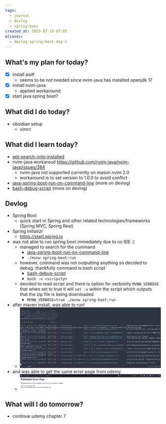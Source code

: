 ```yaml
---
tags:
  - journal
  - devlog
  - spring-boot
created_at: 2025-07-18 07:05
aliases:
  - devlog-spring-boot-day-1
---
```

## What's my plan for today?
- [x] install asdf
	- seems to be not needed since nvim-java has installed openjdk 17
- [x] install nvim-java
	- applied workaround
- [x] start java spring boot?

## What did I do today?
- obsidian setup
	- vimrc

## What did I learn today?
- [apt-search-only-installed](../dev/shell/apt-search-only-installed.md)
- nvim-java workaroud https://github.com/nvim-java/nvim-java/issues/384
	- nvim-java not supported currently on mason.nvim 2.0
	- workaround is to set version to 1.0.0 to avoid conflict
- [java-spring-boot-run-on-command-line](../dev/java/spring/java-spring-boot-run-on-command-line.md) (more on devlog)
- [bash-debug-script](../dev/shell/bash-debug-script.md) (more on devlog)

## Devlog
- Spring Boot
	- quick start in Spring and other related technologies/frameworks (Spring MVC, Spring Rest)
- Spring Initializr
	- https://start.spring.io
- was not able to run spring boot immediately due to no IDE :(
	- managed to search for the command
		- [java-spring-boot-run-on-command-line](../dev/java/spring/java-spring-boot-run-on-command-line.md)
		- `./mvnw spring-boot:run`
	- however, command was not outputting anything so decided to debug. thankfully command is bash script
		- [bash-debug-script](../dev/shell/bash-debug-script.md)
		- `bash -x <scripity>`
	- decided to read script and there is option for verbosity `MVNW_VERBOSE` that when set to true it will `set -x` within the script which outputs that the zip file is being downloaded
		- `MVNW_VERBOSE=true ./mvnw spring-boot:run`
- after maven install, was able to run!
	- ![Pasted image 20250718114018](../attachments/Pasted%20image%2020250718114018.png)
- and was able to get the same error page from udemy
	- ![Pasted image 20250718114147](../attachments/Pasted%20image%2020250718114147.png)
	

## What will I do tomorrow?
- continue udemy chapter 7
